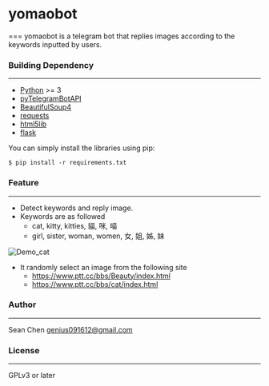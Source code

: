 # yomaobot
===
yomaobot is a telegram bot that replies images according to the keywords inputted by users.

### Building Dependency
---
* [Python](https://www.python.org/) >= 3
* [pyTelegramBotAPI](https://github.com/eternnoir/pyTelegramBotAPI)
* [BeautifulSoup4](https://www.crummy.com/software/BeautifulSoup/)
* [requests](http://docs.python-requests.org/en/master/)
* [html5lib](https://github.com/html5lib/html5lib-python)
* [flask](http://flask.pocoo.org/)

You can simply install the libraries using pip:
```
$ pip install -r requirements.txt
```

### Feature
---
* Detect keywords and reply image.
* Keywords are as followed
  * cat, kitty, kitties, 貓, 咪, 喵
  * girl, sister, woman, women, 女, 姐, 姊, 妹

![Demo_cat](http://i.imgur.com/HVi5tw6.png "Demo_cat")
* It randomly select an image from the following site
  * https://www.ptt.cc/bbs/Beauty/index.html
  * https://www.ptt.cc/bbs/cat/index.html

### Author
---
Sean Chen <genius091612@gmail.com>

### License
---
GPLv3 or later